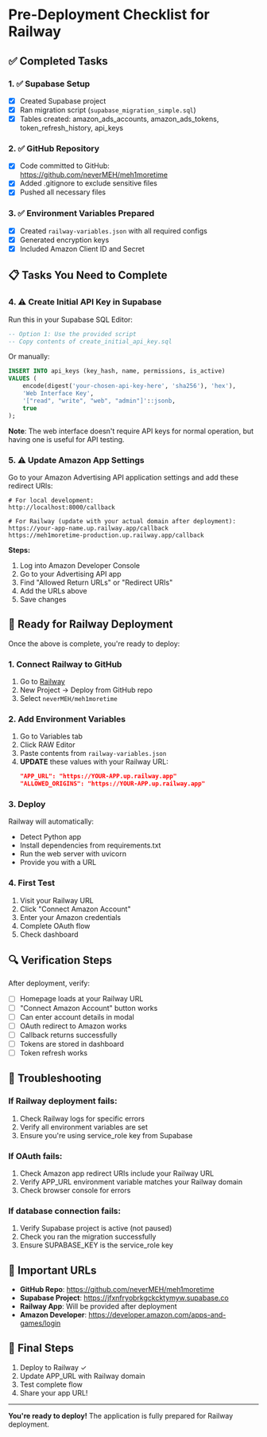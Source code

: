 # Pre-Deployment Checklist for Railway

## ✅ Completed Tasks

### 1. ✅ Supabase Setup
- [x] Created Supabase project
- [x] Ran migration script (`supabase_migration_simple.sql`)
- [x] Tables created: amazon_ads_accounts, amazon_ads_tokens, token_refresh_history, api_keys

### 2. ✅ GitHub Repository
- [x] Code committed to GitHub: https://github.com/neverMEH/meh1moretime
- [x] Added .gitignore to exclude sensitive files
- [x] Pushed all necessary files

### 3. ✅ Environment Variables Prepared
- [x] Created `railway-variables.json` with all required configs
- [x] Generated encryption keys
- [x] Included Amazon Client ID and Secret

## 📋 Tasks You Need to Complete

### 4. ⚠️ Create Initial API Key in Supabase
Run this in your Supabase SQL Editor:

```sql
-- Option 1: Use the provided script
-- Copy contents of create_initial_api_key.sql
```

Or manually:

```sql
INSERT INTO api_keys (key_hash, name, permissions, is_active)
VALUES (
    encode(digest('your-chosen-api-key-here', 'sha256'), 'hex'),
    'Web Interface Key',
    '["read", "write", "web", "admin"]'::jsonb,
    true
);
```

**Note**: The web interface doesn't require API keys for normal operation, but having one is useful for API testing.

### 5. ⚠️ Update Amazon App Settings

Go to your Amazon Advertising API application settings and add these redirect URIs:

```
# For local development:
http://localhost:8000/callback

# For Railway (update with your actual domain after deployment):
https://your-app-name.up.railway.app/callback
https://meh1moretime-production.up.railway.app/callback
```

**Steps:**
1. Log into Amazon Developer Console
2. Go to your Advertising API app
3. Find "Allowed Return URLs" or "Redirect URIs"
4. Add the URLs above
5. Save changes

## 🚀 Ready for Railway Deployment

Once the above is complete, you're ready to deploy:

### 1. Connect Railway to GitHub
1. Go to [Railway](https://railway.app)
2. New Project → Deploy from GitHub repo
3. Select `neverMEH/meh1moretime`

### 2. Add Environment Variables
1. Go to Variables tab
2. Click RAW Editor
3. Paste contents from `railway-variables.json`
4. **UPDATE** these values with your Railway URL:
   ```json
   "APP_URL": "https://YOUR-APP.up.railway.app"
   "ALLOWED_ORIGINS": "https://YOUR-APP.up.railway.app"
   ```

### 3. Deploy
Railway will automatically:
- Detect Python app
- Install dependencies from requirements.txt
- Run the web server with uvicorn
- Provide you with a URL

### 4. First Test
1. Visit your Railway URL
2. Click "Connect Amazon Account"
3. Enter your Amazon credentials
4. Complete OAuth flow
5. Check dashboard

## 🔍 Verification Steps

After deployment, verify:

- [ ] Homepage loads at your Railway URL
- [ ] "Connect Amazon Account" button works
- [ ] Can enter account details in modal
- [ ] OAuth redirect to Amazon works
- [ ] Callback returns successfully
- [ ] Tokens are stored in dashboard
- [ ] Token refresh works

## 🐛 Troubleshooting

### If Railway deployment fails:
1. Check Railway logs for specific errors
2. Verify all environment variables are set
3. Ensure you're using service_role key from Supabase

### If OAuth fails:
1. Check Amazon app redirect URIs include your Railway URL
2. Verify APP_URL environment variable matches your Railway domain
3. Check browser console for errors

### If database connection fails:
1. Verify Supabase project is active (not paused)
2. Check you ran the migration successfully
3. Ensure SUPABASE_KEY is the service_role key

## 📝 Important URLs

- **GitHub Repo**: https://github.com/neverMEH/meh1moretime
- **Supabase Project**: https://jfxnfryobrkgckcktymyw.supabase.co
- **Railway App**: Will be provided after deployment
- **Amazon Developer**: https://developer.amazon.com/apps-and-games/login

## 🎯 Final Steps

1. Deploy to Railway ✓
2. Update APP_URL with Railway domain
3. Test complete flow
4. Share your app URL!

---

**You're ready to deploy!** The application is fully prepared for Railway deployment.
